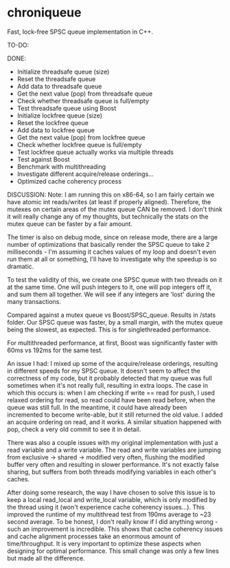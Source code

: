 # chroniqueue

Fast, lock-free SPSC queue implementation in C++. 

TO-DO:

DONE:
- Initialize threadsafe queue (size)
- Reset the threadsafe queue
- Add data to threadsafe queue
- Get the next value (pop) from threadsafe queue
- Check whether threadsafe queue is full/empty
- Test threadsafe queue using Boost
- Initialize lockfree queue (size)
- Reset the lockfree queue
- Add data to lockfree queue
- Get the next value (pop) from lockfree queue
- Check whether lockfree queue is full/empty
- Test lockfree queue actually works via multiple threads
- Test against Boost
- Benchmark with multithreading
- Investigate different acquire/release orderings...
- Optimized cache coherency process

DISCUSSION:
Note: I am running this on x86-64, so I am fairly certain we have atomic
int reads/writes (at least if properly aligned). 
Therefore, the mutexes on certain areas of the mutex
queue CAN be removed. I don't think it will really change any of my thoughts,
but technically the stats on the mutex queue can be faster by a fair amount.

The timer is also on debug mode, since on release mode, there are a large number
of optimizations that basically render the SPSC queue to take 2 milliseconds -
I'm assuming it caches values of my loop and doesn't even run them at all or
something, I'll have to investigate why the speedup is so dramatic.

To test the validity of this, we create one SPSC queue with two threads on it
at the same time. One will push integers to it, one will pop integers off it,
and sum them all together. We will see if any integers are 'lost' during the
many transactions. 

Compared against a mutex queue vs Boost/SPSC_queue. Results in /stats folder.
Our SPSC queue was faster, by a small margin, with the mutex queue being the
slowest, as expected. This is for singlethreaded performance.

For multithreaded performance, at first, Boost was significantly faster with
60ms vs 192ms for the same test.

An issue I had: I mixed up some of the acquire/release orderings, resulting in
different speeds for my SPSC queue. It doesn't seem to affect the correctness of
my code, but it probably detected that my queue was full sometimes when it's not
really full, resulting in extra loops. The case in which this occurs is: when
I am checking if write == read for push, I used relaxed ordering for read, so
read could have been read before, when the queue was still full. In the meantime,
it could have already been incremented to become write-able, but it still returned
the old value. I added an acquire ordering on read, and it works. A similar 
situation happened with pop, check a very old commit to see it in detail.

There was also a couple issues with my original implementation with just a 
read variable and a write variable. The read and write variables are jumping from
exclusive -> shared -> modified very often, flushing the modified buffer very
often and resulting in slower performance. It's not exactly false sharing, but
suffers from both threads modifying variables in each other's caches.

After doing some research, the way I have chosen to solve this issue is to keep
a local read_local and write_local variable, which is only modified by the
thread using it (won't experience cache coherency issues...). This improved
the runtime of my multithread test from 190ms average to ~23 second average.
To be honest, I don't really know if I did anything wrong - such an improvement
is incredible. This shows that cache coherency issues and cache alignment processes
take an enormous amount of time/throughput. It is very important to optimize these
aspects when designing for optimal performance. This small change was only a few 
lines but made all the difference.


